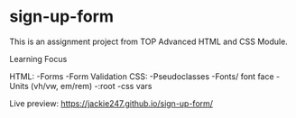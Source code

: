 # sign-up-form

This is an assignment project from TOP Advanced HTML and CSS Module. 

Learning Focus

HTML:
-Forms
-Form Validation
CSS:
-Pseudoclasses
-Fonts/ font face
-Units (vh/vw, em/rem)
-:root 
-css vars

Live preview: https://jackie247.github.io/sign-up-form/
